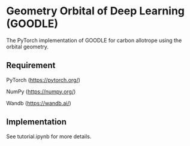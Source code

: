 # Geometry Orbital of Deep Learning (GOODLE)

The PyTorch implementation of GOODLE for carbon allotrope using the orbital geometry.

## Requirement

PyTorch (https://pytorch.org/)

NumPy (https://numpy.org/)

Wandb (https://wandb.ai/)

## Implementation

See tutorial.ipynb for more details.

